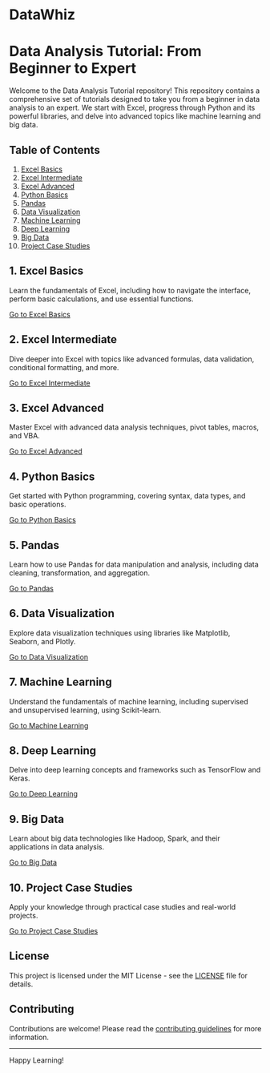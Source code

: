 # DataWhiz
# Data Analysis Tutorial: From Beginner to Expert

Welcome to the Data Analysis Tutorial repository! This repository contains a comprehensive set of tutorials designed to take you from a beginner in data analysis to an expert. We start with Excel, progress through Python and its powerful libraries, and delve into advanced topics like machine learning and big data.

## Table of Contents

1. [Excel Basics](#excel-basics)
2. [Excel Intermediate](#excel-intermediate)
3. [Excel Advanced](#excel-advanced)
4. [Python Basics](#python-basics)
5. [Pandas](#pandas)
6. [Data Visualization](#data-visualization)
7. [Machine Learning](#machine-learning)
8. [Deep Learning](#deep-learning)
9. [Big Data](#big-data)
10. [Project Case Studies](#project-case-studies)

## 1. Excel Basics

Learn the fundamentals of Excel, including how to navigate the interface, perform basic calculations, and use essential functions.

[Go to Excel Basics](01_Excel_Basics)

## 2. Excel Intermediate

Dive deeper into Excel with topics like advanced formulas, data validation, conditional formatting, and more.

[Go to Excel Intermediate](02_Excel_Intermediate)

## 3. Excel Advanced

Master Excel with advanced data analysis techniques, pivot tables, macros, and VBA.

[Go to Excel Advanced](03_Excel_Advanced)

## 4. Python Basics

Get started with Python programming, covering syntax, data types, and basic operations.

[Go to Python Basics](04_Python_Basics)

## 5. Pandas

Learn how to use Pandas for data manipulation and analysis, including data cleaning, transformation, and aggregation.

[Go to Pandas](05_Pandas)

## 6. Data Visualization

Explore data visualization techniques using libraries like Matplotlib, Seaborn, and Plotly.

[Go to Data Visualization](06_Data_Visualization)

## 7. Machine Learning

Understand the fundamentals of machine learning, including supervised and unsupervised learning, using Scikit-learn.

[Go to Machine Learning](07_Machine_Learning)

## 8. Deep Learning

Delve into deep learning concepts and frameworks such as TensorFlow and Keras.

[Go to Deep Learning](08_Deep_Learning)

## 9. Big Data

Learn about big data technologies like Hadoop, Spark, and their applications in data analysis.

[Go to Big Data](09_Big_Data)

## 10. Project Case Studies

Apply your knowledge through practical case studies and real-world projects.

[Go to Project Case Studies](10_Project_Case_Studies)

## License

This project is licensed under the MIT License - see the [LICENSE](LICENSE) file for details.

## Contributing

Contributions are welcome! Please read the [contributing guidelines](CONTRIBUTING.md) for more information.

---

Happy Learning!
